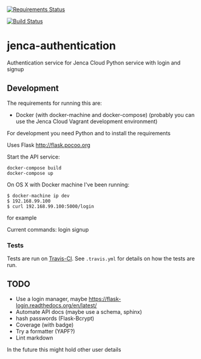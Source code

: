 [![Requirements Status](https://requires.io/github/jenca-cloud/jenca-authentication/requirements.svg?branch=master)](https://requires.io/github/jenca-cloud/jenca-authentication/requirements/?branch=master)

[![Build Status](https://travis-ci.org/jenca-cloud/jenca-authentication.svg?branch=master)](https://travis-ci.org/jenca-cloud/jenca-authentication)

# jenca-authentication

Authentication service for Jenca Cloud
Python service with login and signup

## Development

The requirements for running this are:
* Docker (with docker-machine and docker-compose) (probably you can use the Jenca Cloud Vagrant development environment)

For development you need Python and to install the requirements

Uses Flask http://flask.pocoo.org

Start the API service:

```
docker-compose build
docker-compose up
```

On OS X with Docker machine I've been running:

```
$ docker-machine ip dev
$ 192.168.99.100
$ curl 192.168.99.100:5000/login
```

for example

Current commands:
login
signup

### Tests

Tests are run on [Travis-CI](https://travis-ci.org/jenca-cloud/jenca-authentication).
See `.travis.yml` for details on how the tests are run.

## TODO

* Use a login manager, maybe https://flask-login.readthedocs.org/en/latest/
* Automate API docs (maybe use a schema, sphinx)
* hash passwords (Flask-Bcrypt)
* Coverage (with badge)
* Try a formatter (YAPF?)
* Lint markdown

In the future this might hold other user details

